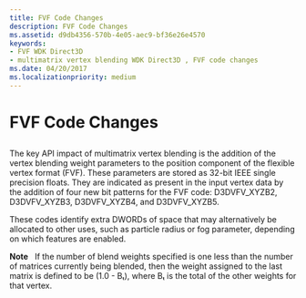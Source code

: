```yaml
---
title: FVF Code Changes
description: FVF Code Changes
ms.assetid: d9db4356-570b-4e05-aec9-bf36e26e4570
keywords:
- FVF WDK Direct3D
- multimatrix vertex blending WDK Direct3D , FVF code changes
ms.date: 04/20/2017
ms.localizationpriority: medium
---
```


# FVF Code Changes


## <span id="ddk_fvf_code_changes_gg"></span><span id="DDK_FVF_CODE_CHANGES_GG"></span>


The key API impact of multimatrix vertex blending is the addition of the vertex blending weight parameters to the position component of the flexible vertex format (FVF). These parameters are stored as 32-bit IEEE single precision floats. They are indicated as present in the input vertex data by the addition of four new bit patterns for the FVF code: D3DVFV\_XYZB2, D3DVFV\_XYZB3, D3DVFV\_XYZB4, and D3DVFV\_XYZB5.

These codes identify extra DWORDs of space that may alternatively be allocated to other uses, such as particle radius or fog parameter, depending on which features are enabled.

**Note**   If the number of blend weights specified is one less than the number of matrices currently being blended, then the weight assigned to the last matrix is defined to be (1.0 - Bₜ), where Bₜ is the total of the other weights for that vertex.

 

 

 





